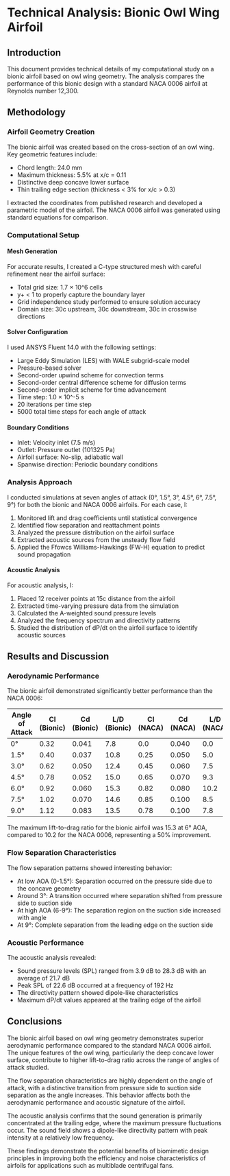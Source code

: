 # Technical Analysis: Bionic Owl Wing Airfoil

## Introduction

This document provides technical details of my computational study on a bionic airfoil based on owl wing geometry. The analysis compares the performance of this bionic design with a standard NACA 0006 airfoil at Reynolds number 12,300.

## Methodology

### Airfoil Geometry Creation

The bionic airfoil was created based on the cross-section of an owl wing. Key geometric features include:

- Chord length: 24.0 mm
- Maximum thickness: 5.5% at x/c = 0.11
- Distinctive deep concave lower surface
- Thin trailing edge section (thickness < 3% for x/c > 0.3)

I extracted the coordinates from published research and developed a parametric model of the airfoil. The NACA 0006 airfoil was generated using standard equations for comparison.

### Computational Setup

#### Mesh Generation
For accurate results, I created a C-type structured mesh with careful refinement near the airfoil surface:

- Total grid size: 1.7 × 10^6 cells
- y+ < 1 to properly capture the boundary layer
- Grid independence study performed to ensure solution accuracy
- Domain size: 30c upstream, 30c downstream, 30c in crosswise directions

#### Solver Configuration
I used ANSYS Fluent 14.0 with the following settings:

- Large Eddy Simulation (LES) with WALE subgrid-scale model
- Pressure-based solver
- Second-order upwind scheme for convection terms
- Second-order central difference scheme for diffusion terms
- Second-order implicit scheme for time advancement
- Time step: 1.0 × 10^-5 s
- 20 iterations per time step
- 5000 total time steps for each angle of attack

#### Boundary Conditions
- Inlet: Velocity inlet (7.5 m/s)
- Outlet: Pressure outlet (101325 Pa)
- Airfoil surface: No-slip, adiabatic wall
- Spanwise direction: Periodic boundary conditions

### Analysis Approach

I conducted simulations at seven angles of attack (0°, 1.5°, 3°, 4.5°, 6°, 7.5°, 9°) for both the bionic and NACA 0006 airfoils. For each case, I:

1. Monitored lift and drag coefficients until statistical convergence
2. Identified flow separation and reattachment points
3. Analyzed the pressure distribution on the airfoil surface
4. Extracted acoustic sources from the unsteady flow field
5. Applied the Ffowcs Williams-Hawkings (FW-H) equation to predict sound propagation

#### Acoustic Analysis
For acoustic analysis, I:

1. Placed 12 receiver points at 15c distance from the airfoil
2. Extracted time-varying pressure data from the simulation
3. Calculated the A-weighted sound pressure levels
4. Analyzed the frequency spectrum and directivity patterns
5. Studied the distribution of dP/dt on the airfoil surface to identify acoustic sources

## Results and Discussion

### Aerodynamic Performance

The bionic airfoil demonstrated significantly better performance than the NACA 0006:

| Angle of Attack | Cl (Bionic) | Cd (Bionic) | L/D (Bionic) | Cl (NACA) | Cd (NACA) | L/D (NACA) |
|-----------------|-------------|-------------|--------------|-----------|-----------|------------|
| 0°              | 0.32        | 0.041       | 7.8          | 0.0       | 0.040     | 0.0        |
| 1.5°            | 0.40        | 0.037       | 10.8         | 0.25      | 0.050     | 5.0        |
| 3.0°            | 0.62        | 0.050       | 12.4         | 0.45      | 0.060     | 7.5        |
| 4.5°            | 0.78        | 0.052       | 15.0         | 0.65      | 0.070     | 9.3        |
| 6.0°            | 0.92        | 0.060       | 15.3         | 0.82      | 0.080     | 10.2       |
| 7.5°            | 1.02        | 0.070       | 14.6         | 0.85      | 0.100     | 8.5        |
| 9.0°            | 1.12        | 0.083       | 13.5         | 0.78      | 0.100     | 7.8        |

The maximum lift-to-drag ratio for the bionic airfoil was 15.3 at 6° AOA, compared to 10.2 for the NACA 0006, representing a 50% improvement.

### Flow Separation Characteristics

The flow separation patterns showed interesting behavior:

- At low AOA (0-1.5°): Separation occurred on the pressure side due to the concave geometry
- Around 3°: A transition occurred where separation shifted from pressure side to suction side
- At high AOA (6-9°): The separation region on the suction side increased with angle
- At 9°: Complete separation from the leading edge on the suction side

### Acoustic Performance

The acoustic analysis revealed:

- Sound pressure levels (SPL) ranged from 3.9 dB to 28.3 dB with an average of 21.7 dB
- Peak SPL of 22.6 dB occurred at a frequency of 192 Hz
- The directivity pattern showed dipole-like characteristics
- Maximum dP/dt values appeared at the trailing edge of the airfoil

## Conclusions

The bionic airfoil based on owl wing geometry demonstrates superior aerodynamic performance compared to the standard NACA 0006 airfoil. The unique features of the owl wing, particularly the deep concave lower surface, contribute to higher lift-to-drag ratio across the range of angles of attack studied.

The flow separation characteristics are highly dependent on the angle of attack, with a distinctive transition from pressure side to suction side separation as the angle increases. This behavior affects both the aerodynamic performance and acoustic signature of the airfoil.

The acoustic analysis confirms that the sound generation is primarily concentrated at the trailing edge, where the maximum pressure fluctuations occur. The sound field shows a dipole-like directivity pattern with peak intensity at a relatively low frequency.

These findings demonstrate the potential benefits of biomimetic design principles in improving both the efficiency and noise characteristics of airfoils for applications such as multiblade centrifugal fans.

